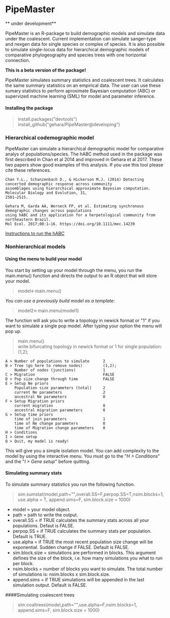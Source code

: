 # PipeMaster
** under development**

PipeMaster is an R-package to build demographic models and simulate data under the coalescent. Current implementation can simulate sanger-type and nexgen data for single species or complex of species. It is also possible to simulate single-locus data for hierarchical demographic models of comparative phylogeography and species trees with one horizontal connection.

**This is a beta version of the package!**


PipeMaster simulates summary statistics and coalescent trees. It calculates the same summary statistics on an empirical data. The user can use these sumary statistics to perform aproximate Bayesian computation (ABC) or supervized machine learning (SML) for model and parameter inference.

#### Installing the package  

> install.packages("devtools")  
> install_github("gehara/PipeMaster@developing")  

### Hierarchical codemographic model

PipeMaster can simulate a hierarchical demographic model for comparative analys of populations/species. The hABC method used in the package was first described in Chan et al 2014 and improved in Gehara et al 2017. These two papers show good examples of this analysis. If you use this tool please cite these references.

	Chan Y.L., Schanzenbach D., & Hickerson M.J. (2014) Detecting concerted demographic response across community
	assemblages using hierarchical approximate Bayesian computation. Molecular Biology and Evolution, 31,
	2501–2515.

	Gehara M, Garda AA, Werneck FP, et al. Estimating synchronous demographic changes across populations 
	using hABC and its application for a herpetological community from northeastern Brazil.
	Mol Ecol. 2017;00:1–16. https://doi.org/10.1111/mec.14239

[Instructions to run the hABC](hABC_manual.md)


### Nonhierarchical models
#### Using the menu to build your model
You start by setting up your model through the menu, you run the main.menu() function and directs the output to an R object that will store your model.

> model<-main.menu()

_You can use a previously build model as a template_:

> model2<-main.menu(model1)

The function will ask you to write a topology in newick format or "1" if you want to simulate a single pop model. 
After typing your option the menu will pop up.

> main.menu()  
write bifurcating topology in newick format or 1 for single population: (1,2);
```
A > Number of populations to simulate      2  
B > Tree (go here to remove nodes)         (1,2);  
    Number of nodes (junctions)            1  
C > Migration                              FALSE  
D > Pop size change through time           FALSE  
E > Setup Ne priors  
    Population size parameters (total)     2  
    current Ne parameters                  2  
    ancestral Ne parameters                0  
F > Setup Migration priors  
    current migration                      0  
    ancestral migration parameters         0  
G > Setup time priors   
    time of join parameters                1  
    time of Ne change parameters           0  
    time of Migration change parameters    0  
H > Conditions  
I > Gene setup  
Q > Quit, my model is ready!
 ```

This will give you a simple isolation model. You can add complexity to the model by using the interactive menu.
You must go to the "_H > Conditions_" and the "_I > Gene setup_" before quitting.

#### Simulating summary stats

To simulate summary statistics you run the following function.

> sim.sumstat(model,path="",overall.SS=F,perpop.SS=T,nsim.blocks=1,use.alpha = T, append.sims=F, sim.block.size = 1000)

* model = your model object.  
* path = path to write the output.  
* overall.SS = if TRUE calculates the summary stats across all your populations. Defaut is FALSE.  
* perpop.SS = if TRUE calculates the summary stats per population. Default is TRUE.  
* use.alpha = if TRUE the most recent population size change will be exponential. Sudden change if FALSE. Default is FALSE.  
* sim.block.size = simulations are performed in blocks. This argument defines the size of the block, i.e. how many simulations you what to run per block.
* nsim.blocks = number of blocks you want to simulate. The total number of simulations is: nsim.blocks x sim.block.size.  
* append.sims = if TRUE simulations will be appended in the last simulation output. Default is FALSE.  

####Simulating coalescent trees

> sim.coaltrees(model,path="",use.alpha=F,nsim.blocks=1, append.sims=F, sim.block.size = 1000)


